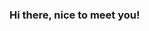 ### Hi there, nice to meet you!

<!--
**livytoolson/livytoolson** is a ✨ _special_ ✨ repository because its `README.md` (this file) appears on your GitHub profile.

<strong>Hi! I'm Livy!</strong> I'm a Full Stack Web Developer with a passion for design.

Here are some ideas to get you started:

- 🌱 I’m currently working on:
